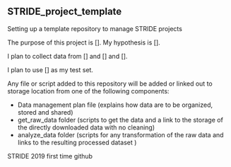 ## STRIDE_project_template
Setting up a template repository to manage STRIDE projects

The purpose of this project is [].
My hypothesis is [].

I plan to collect data from [] and [] and []. 

I plan to use [] as my test set.

Any file or script added to this repository will be added or linked out to storage location from one of the following components:
* Data management plan file (explains how data are to be organized, stored and shared)
* get_raw_data folder (scripts to get the data and a link to the storage of the directly downloaded data with no cleaning)
* analyze_data folder (scripts for any transformation of the raw data and links to the resulting processed dataset )

STRIDE 2019 first time github
